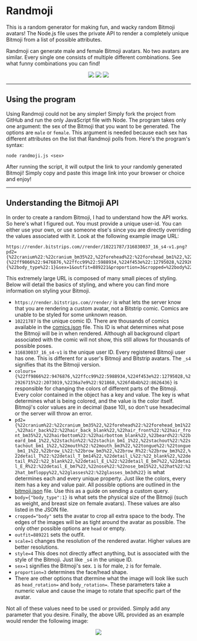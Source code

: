 # Randmoji
This is a random generator for making fun, and wacky random Bitmoji avatars! The Node.js file uses the private API to render a completely unique Bitmoji from a list of possible attributes.

Randmoji can generate male and female Bitmoji avatars. No two avatars are similar. Every single one consists of multiple different combinations. See what funny combinations you can find!

<p align="center">
<img src="https://render.bitstrips.com//render/10225271/316830037_16_s4-v1.png?pd2={%22cranium%22:%22cranium_bm40%22,%22forehead%22:%22forehead_bm2%22,%22hair_back%22:%22hair_back_bm40%22,%22hair_front%22:%22hair_front_bm40%22,%22hairbottom%22:%22hairbottom_bm40%22,%22beard%22:%22beard_bm3_1%22,%22stachin%22:%22_blank%22,%22stachout%22:%22stachout_bm7_1%22,%22mouth%22:%22mouth_bm3%22,%22tongue%22:%22tongue_bm1_1%22,%22brow_L%22:%22brow_bm3%22,%22brow_R%22:%22brow_bm3%22,%22detail_T%22:%22detail_T_bm8%22,%22detail_L%22:%22detail_L_bm1%22,%22detail_R%22:%22detail_L_bm1%22,%22detail_E_L%22:%22detail_E_bm7%22,%22detail_E_R%22:%22detail_E_bm7%22,%22nose%22:%22nose_bm1%22,%22hat%22:%22hat_bmrasta%22,%22glasses%22:%22glasses_bm15d%22}&colours={%22ff9866%22:2571909,%22ffcc99%22:8650969,%224f453e%22:10943419,%22926715%22:6503827,%2236a7e9%22:11387424,%226f4b4b%22:4356359}&body={%22body_type%22:0}&sex=1&outfit=889235&proportion=4&cropped=%22body%22&scale=1&style=4"/> <img src="https://render.bitstrips.com//render/9946964/316830037_16_s4-v1.png?pd2={%22cranium%22:%22cranium_bm41%22,%22forehead%22:%22forehead_bm1%22,%22hair_back%22:%22hair_back_bm41%22,%22hair_front%22:%22hair_front_bm41%22,%22hairbottom%22:%22hairbottom_bm41%22,%22beard%22:%22beard_bm4_1%22,%22stachin%22:%22_blank%22,%22stachout%22:%22stachout_bm7b_1%22,%22mouth%22:%22mouth_bm5%22,%22tongue%22:%22tongue_bm1_1%22,%22brow_L%22:%22brow_bm7%22,%22brow_R%22:%22brow_bm7%22,%22detail_T%22:%22detail_T_bm5%22,%22detail_L%22:%22detail_L_bm7%22,%22detail_R%22:%22detail_L_bm7%22,%22detail_E_L%22:%22detail_E_bm6%22,%22detail_E_R%22:%22detail_E_bm6%22,%22nose%22:%22nose_bm5%22,%22hat%22:%22hat_bmhairwrap%22,%22glasses%22:%22glasses_bm17%22}&colours={%22ff9866%22:16450293,%22ffcc99%22:5045420,%224f453e%22:4134404,%22926715%22:7455280,%2236a7e9%22:7916271,%226f4b4b%22:9603253}&body={%22body_type%22:3}&sex=1&outfit=889166&proportion=7&cropped=%22body%22&scale=1&style=4"/>
<img src="https://render.bitstrips.com//render/10217644/316830037_16_s4-v1.png?pd2={%22cranium%22:%22cranium_bm38%22,%22forehead%22:%22forehead_bm2%22,%22hair_back%22:%22hair_back_bm38%22,%22hair_front%22:%22hair_front_bm38%22,%22hairbottom%22:%22hairbottom_bm38%22,%22detail_L2_L%22:%22_blank%22,%22detail_L2_R%22:%22_blank%22,%22mouth%22:%22mouth_bm2%22,%22tongue%22:%22tongue_bm1_2%22,%22brow_L%22:%22brow_bm4%22,%22brow_R%22:%22brow_bm4%22,%22detail_T%22:%22detail_T_bm12%22,%22detail_L%22:%22detail_L_bm1%22,%22detail_R%22:%22detail_L_bm1%22,%22detail_E_L%22:%22detail_E_bm2%22,%22detail_E_R%22:%22detail_E_bm2%22,%22nose%22:%22nose_bm12%22,%22detail_E2_L%22:%22detail_E2_bm1%22,%22detail_E2_R%22:%22detail_E2_bm1%22,%22eyelid_L%22:%22eyelid_bm2_2%22,%22eyelid_R%22:%22eyelid_bm2_2%22,%22hat%22:%22hat_bmart7%22,%22glasses%22:%22glasses_bm4%22}&colours={%22ff9999%22:8659774,%22ff9866%22:7977513,%22ffcc99%22:2437679,%224f453e%22:4263197,%22926715%22:7753005,%2236a7e9%22:15558214,%22b88eb6%22:4899102}&body={%22body_type%22:0,%22breast_type%22:0}&sex=2&outfit=889211&proportion=0&cropped=%22body%22&scale=1&style=4"/>
</p>

---

## Using the program

Using Randmoji could not be any simpler! Simply fork the project from GitHub and run the only JavaScript file with Node. The program takes only one argument: the sex of the Bitmoji that you want to be generated. The options are `male` or `female`. This argument is needed because each sex has different attributes on the list that Randmoji polls from. Here's the program's syntax:

```shell
node randmoji.js <sex>
```
After running the script, it will output the link to your randomly generated Bitmoji! Simply copy and paste this image link into your browser or choice and enjoy!

---

## Understanding the Bitmoji API

In order to create a random Bitmoji, I had to understand how the API works. So here's what I figured out. You must provide a unique user-id. You can either use your own, or use someone else's since you are directly overriding the values associated with it. Look at the following example image URL:

```
https://render.bitstrips.com//render/10221787/316830037_16_s4-v1.png?pd2={%22cranium%22:%22cranium_bm35%22,%22forehead%22:%22forehead_bm1%22,%22hair_back%22:%22hair_back_blank%22,%22hair_front%22:%22hair_front_bm35%22,%22hairbottom%22:%22hairbottom_blank%22,%22beard%22:%22beard_bm4_1%22,%22stachin%22:%22stachin_bm1_1%22,%22stachout%22:%22stachout_bm1_1%22,%22mouth%22:%22mouth_bm3%22,%22tongue%22:%22tongue_bm1_1%22,%22brow_L%22:%22brow_bm3%22,%22brow_R%22:%22brow_bm3%22,%22detail_T%22:%22detail_T_bm14%22,%22detail_L%22:%22_blank%22,%22detail_R%22:%22_blank%22,%22detail_E_L%22:%22detail_E_bm7%22,%22detail_E_R%22:%22detail_E_bm7%22,%22nose%22:%22nose_bm15%22,%22hat%22:%22hat_bmfloppy%22,%22glasses%22:%22glasses_bm3d%22}&colours={%22ff9866%22:9476876,%22ffcc99%22:5988934,%224f453e%22:12795028,%22926715%22:2073019,%2236a7e9%22:921868,%226f4b4b%22:8626436}&body={%22body_type%22:1}&sex=1&outfit=889221&proportion=3&cropped=%22body%22&scale=1&style=4
```

This extremely large URL is composed of many small pieces of styling. Below will detail the basics of styling, and where you can find more information on styling your Bitmoji.
- `https://render.bitstrips.com//render/` is what lets the server know that you are rendering a custom avatar, not a Bitstrip comic. Comics are unable to be styled for some unknown reason.
- `10221787` is the unique comic ID. There are thousands of comics available in the [comics.json](json/comics.json) file. This ID is what determines what pose the Bitmoji will be in when rendered. Although all background clipart associated with the comic will not show, this still allows for thousands of possible poses.
- `316830037_16_s4-v1` is the unique user ID. Every registered Bitmoji user has one. This is different for a user's Bitmoji and Bitstrip avatars. The `_s4` signifies that its the Bitmoji version.
- `colours={%22ff9866%22:9476876,%22ffcc99%22:5988934,%224f453e%22:12795028,%22926715%22:2073019,%2236a7e9%22:921868,%226f4b4b%22:8626436}` is responsible for changing the colors of different parts of the Bitmoji. Every color contained in the object has a key and value. The key is what determines what is being colored, and the value is the color itself. Bitmoji's color values are in decimal (base 10), so don't use hexadecimal or the server will throw an error.
- `pd2={%22cranium%22:%22cranium_bm35%22,%22forehead%22:%22forehead_bm1%22,%22hair_back%22:%22hair_back_blank%22,%22hair_front%22:%22hair_front_bm35%22,%22hairbottom%22:%22hairbottom_blank%22,%22beard%22:%22beard_bm4_1%22,%22stachin%22:%22stachin_bm1_1%22,%22stachout%22:%22stachout_bm1_1%22,%22mouth%22:%22mouth_bm3%22,%22tongue%22:%22tongue_bm1_1%22,%22brow_L%22:%22brow_bm3%22,%22brow_R%22:%22brow_bm3%22,%22detail_T%22:%22detail_T_bm14%22,%22detail_L%22:%22_blank%22,%22detail_R%22:%22_blank%22,%22detail_E_L%22:%22detail_E_bm7%22,%22detail_E_R%22:%22detail_E_bm7%22,%22nose%22:%22nose_bm15%22,%22hat%22:%22hat_bmfloppy%22,%22glasses%22:%22glasses_bm3d%22}` is what determines each and every unique property. Just like the colors, every item has a key and value pair. All possible options are outlined in the [bitmoji.json](json/bitmoji.json) file. Use this as a guide on sending a custom query.
- `body={"body_type":1}` is what sets the physical size of the Bitmoji (such as weight, and breast size on female avatars). These values are also listed in the JSON file.
- `cropped="body"` sets the avatar to crop all extra space to the body. The edges of the images will be as tight around the avatar as possible. The only other possible options are `head` or empty.
- `outfit=889221` sets the outfit.
- `scale=1` changes the resolution of the rendered avatar. Higher values are better resolutions.
- `style=4` This does not directly affect anything, but is associated with the style of the Bitmoji. Just like `_s4` in the unique ID.
- `sex=1` signifies the Bitmoji's sex. `1` is for male, `2` is for female.
- `proportion=3` determines the face/head shape.
- There are other options that dtermine what the image will look like such as `head_rotation=` and `body_rotation=`. These parameters take a numeric value and cause the image to rotate that specific part of the avatar.

Not all of these values need to be used or provided. Simply add any parameter that you desire. Finally, the above URL provided as an example would render the following image:
<p align="center">
<img src="https://render.bitstrips.com//render/10221787/316830037_16_s4-v1.png?pd2={%22cranium%22:%22cranium_bm35%22,%22forehead%22:%22forehead_bm1%22,%22hair_back%22:%22hair_back_blank%22,%22hair_front%22:%22hair_front_bm35%22,%22hairbottom%22:%22hairbottom_blank%22,%22beard%22:%22beard_bm4_1%22,%22stachin%22:%22stachin_bm1_1%22,%22stachout%22:%22stachout_bm1_1%22,%22mouth%22:%22mouth_bm3%22,%22tongue%22:%22tongue_bm1_1%22,%22brow_L%22:%22brow_bm3%22,%22brow_R%22:%22brow_bm3%22,%22detail_T%22:%22detail_T_bm14%22,%22detail_L%22:%22_blank%22,%22detail_R%22:%22_blank%22,%22detail_E_L%22:%22detail_E_bm7%22,%22detail_E_R%22:%22detail_E_bm7%22,%22nose%22:%22nose_bm15%22,%22hat%22:%22hat_bmfloppy%22,%22glasses%22:%22glasses_bm3d%22}&colours={%22ff9866%22:9476876,%22ffcc99%22:5988934,%224f453e%22:12795028,%22926715%22:2073019,%2236a7e9%22:921868,%226f4b4b%22:8626436}&body={%22body_type%22:1}&sex=1&outfit=889221&proportion=3&cropped=%22body%22&scale=1&style=4"/>
</p>
